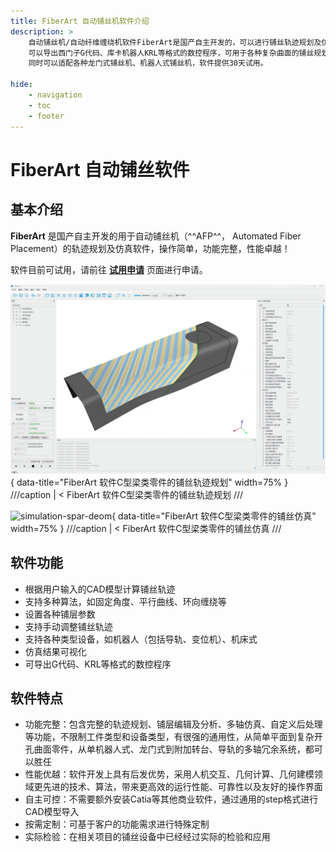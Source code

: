 ```yaml
---
title: FiberArt 自动铺丝机软件介绍
description: >
    自动铺丝机/自动纤维缠绕机软件FiberArt是国产自主开发的，可以进行铺丝轨迹规划及仿真 (Automated Fiber Placement/AFP trajectory planning and simulation software),
    可以导出西门子G代码、库卡机器人KRL等格式的数控程序，可用于各种复杂曲面的铺丝规划和仿真,
    同时可以适配各种龙门式铺丝机、机器人式铺丝机，软件提供30天试用。

hide:
    - navigation
    - toc
    - footer
---
```


# FiberArt 自动铺丝软件

## 基本介绍

**FiberArt** 是国产自主开发的用于自动铺丝机（^^AFP^^， Automated Fiber Placement）的轨迹规划及仿真软件，操作简单，功能完整，性能卓越！

软件目前可试用，请前往 **[试用申请](./trial/index.md)** 页面进行申请。

![plan-spar-deom](./assets/fiberart_plan_spar_demo.gif){ data-title="FiberArt 软件C型梁类零件的铺丝轨迹规划" width=75% }
///caption | <
FiberArt 软件C型梁类零件的铺丝轨迹规划
///

![simulation-spar-deom](./assets/fiberart_simulation_spar_demo.gif){ data-title="FiberArt 软件C型梁类零件的铺丝仿真" width=75% }
///caption | <
FiberArt 软件C型梁类零件的铺丝仿真
///

## 软件功能

- 根据用户输入的CAD模型计算铺丝轨迹
- 支持多种算法，如固定角度、平行曲线、环向缠绕等
- 设置各种铺层参数
- 支持手动调整铺丝轨迹
- 支持各种类型设备，如机器人（包括导轨、变位机）、机床式
- 仿真结果可视化
- 可导出G代码、KRL等格式的数控程序

## 软件特点

- 功能完整：包含完整的轨迹规划、铺层编辑及分析、多轴仿真、自定义后处理等功能，不限制工件类型和设备类型，有很强的通用性，从简单平面到复杂开孔曲面零件，从单机器人式、龙门式到附加转台、导轨的多轴冗余系统，都可以胜任
- 性能优越：软件开发上具有后发优势，采用人机交互、几何计算、几何建模领域更先进的技术、算法，带来更高效的运行性能、可靠性以及友好的操作界面
- 自主可控：不需要额外安装Catia等其他商业软件，通过通用的step格式进行CAD模型导入
- 按需定制：可基于客户的功能需求进行特殊定制
- 实际检验：在相关项目的铺丝设备中已经经过实际的检验和应用
